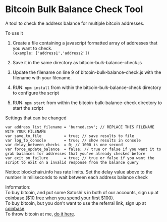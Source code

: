 # Bitcoin Bulk Balance Check Tool
A tool to check the address balance for multiple bitcoin addresses.

To use it

  1. Create a file containing a javascript formatted array of addresses that you want to check.  
  `(example: ['address1','address2'])`

  2. Save it in the same directory as bitcoin-bulk-balance-check.js
	
  3. Update the filename on line 9 of bitcoin-bulk-balance-check.js with the filename with your filename.
	
  4. RUN: `npm install` from within the bitcoin-bulk-balance-check directory to configure the script
	
  5. RUN: `npm start` from within the bitcoin-bulk-balance-check directory to start the script


Settings that can be changed  

	var address_list_filename = 'burned.csv'; // REPLACE THIS FILENAME WITH YOUR FILENAME
	var save_to_file          = true; // save results to file
	var log_to_console        = true; // show results in console
	var delay_between_checks  = 0; // 1000 is one second
	var force_update_balance  = false; // true or false if you want it to grab balances for addresses that you've already checked before
	var exit_on_failure       = true; // true or false if you want the script to exit on a invalid response from the balance query


Notice: blockchain.info has rate limits. Set the delay value above to the number in miliseconds to wait between each address balance check

Information:   
To buy bitcoin, and put some Satoshi's in both of our accounts, sign up at [coinbase ($10 free when you spend your first $100)](https://g-o.co/coinbase).  
To buy bitcoin, but you don't want to use the referral link, sign up at [coinbase](https://www.coinbase.com/join).  
To throw bitcoin at me, [do it here](https://blockchain.info/address/1Bitcoin4MFhhKCvkh2ajrZNAEwoRwiuR2).

